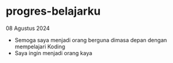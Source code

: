 # progres-belajarku

08 Agustus 2024<br>
* Semoga saya menjadi orang berguna dimasa depan dengan mempelajari Koding
* Saya ingin menjadi orang kaya
